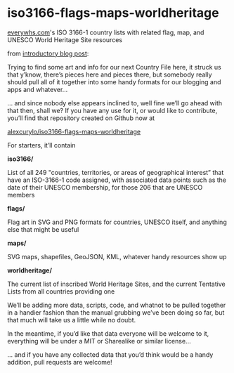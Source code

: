 # iso3166-flags-maps-worldheritage

[everywhs.com](https://everywhs.com/)'s ISO 3166-1 country lists with related flag, map, and UNESCO World Heritage Site resources

from [introductory blog post](https://everywhs.com/2017/06/17/repo-iso3166-flags-maps-worldheritage/):

Trying to find some art and info for our next Country File here, it struck us that y’know, there’s pieces here and pieces there, but somebody really should pull all of it together into some handy formats for our blogging and apps and whatever...

… and since nobody else appears inclined to, well fine we’ll go ahead with that then, shall we? If you have any use for it, or would like to contribute, you’ll find that repository created on Github now at

[alexcurylo/iso3166-flags-maps-worldheritage](https://github.com/alexcurylo/iso3166-flags-maps-worldheritage)

For starters, it’ll contain

**iso3166/**

List of all 249 "countries, territories, or areas of geographical interest” that have an ISO-3166-1 code assigned, with associated data points such as the date of their UNESCO membership, for those 206 that are UNESCO members

**flags/**

Flag art in SVG and PNG formats for countries, UNESCO itself, and anything else that might be useful

**maps/**

SVG maps, shapefiles, GeoJSON, KML, whatever handy resources show up

**worldheritage/**

The current list of inscribed World Heritage Sites, and the current Tentative Lists from all countries providing one

We’ll be adding more data, scripts, code, and whatnot to be pulled together in a handier fashion than the manual grubbing we’ve been doing so far, but that much will take us a little while no doubt.

In the meantime, if you’d like that data everyone will be welcome to it, everything will be under a MIT or Sharealike or similar license...

... and if you have any collected data that you’d think would be a handy addition, pull requests are welcome!
